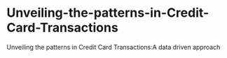 # Unveiling-the-patterns-in-Credit-Card-Transactions
Unveiling the patterns in Credit Card Transactions:A data driven approach

